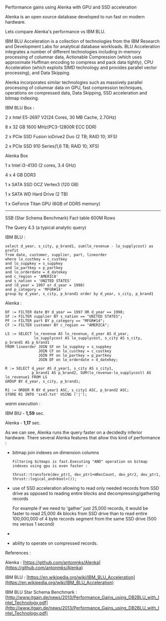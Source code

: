 Performance gains using Alenka with GPU and SSD acceleration

Alenka is an open source database developed to run fast on modern hardware.

Lets compare Alenka's performance vs IBM BLU.

IBM BLU Acceleration is a collection of technologies from the IBM Research and Development Labs for
analytical database workloads. BLU Acceleration integrates a number of different technologies including
in-memory processing of columnar data, Actionable Compression (which uses approximate Huffman encoding to
compress and pack data tightly), CPU Acceleration (which exploits SIMD technology and provides parallel vector processing), and Data Skipping.

Alenka incorporates similar technologies such as massively parallel processing of columnar data on GPU, fast compression techniques,
operations on compressed data, Data Skipping, SSD acceleration and bitmap indexing.

IBM BLU Box :

2 x Intel E5-2697 V2(24 Cores, 30 MB Cache, 2.7GHz)

8 x 32 GB 1600 MHz(PC3-12800R ECC DDR)

2 x PCIe SSD Fusion ioDrive2 Duo (2 TB; RAID 10; XFS)

2 x PCIe SSD 910 Series(1,6 TB; RAID 10; XFS)



Alenka Box

1 x Intel i3-4130 (2 cores, 3.4 GHz)

4 x 4 GB DDR3 

1 x SATA SSD OCZ Vertex3 (120 GB)

1 x SATA WD Hard Drive (2 TB)

1 x GeForce Titan GPU (6GB of DDR5 memory)

----------


SSB (Star Schema Benchmark)
Fact table 600M Rows

The Query 4.3 (a typical analytic query)

  IBM BLU :

    select d_year, s_city, p_brand1, sum(lo_revenue - lo_supplycost) as profit
    from date, customer, supplier, part, lineorder
    where lo_custkey = c_custkey
    and lo_suppkey = s_suppkey
    and lo_partkey = p_partkey
    and lo_orderdate = d_datekey
    and c_region = 'AMERICA'
    and s_nation = 'UNITED STATES'
    and (d_year = 1997 or d_year = 1998)
    and p_category = 'MFGR#14'
    group by d_year, s_city, p_brand1 order by d_year, s_city, p_brand1

Alenka : 

    DF := FILTER date BY d_year == 1997 OR d_year == 1998;
    SF := FILTER supplier BY s_nation == "UNITED STATES";
    PF := FILTER part BY p_category == "MFGR#14";
    CF := FILTER customer BY c_region == "AMERICA";
    
    LS := SELECT lo_revenue AS lo_revenue, d_year AS d_year, 
		         lo_supplycost AS lo_supplycost, s_city AS s_city, p_brand1 AS p_brand1
    FROM lineorder JOIN SF on lo_suppkey = s_suppkey
                   JOIN CF on lo_custkey = c_custkey
                   JOIN PF on lo_partkey = p_partkey
                   JOIN DF on lo_orderdate = d_datekey;
    					 
    R := SELECT d_year AS d_year1, s_city AS s_city1,
                p_brand1 AS p_brand2, SUM(lo_revenue-lo_supplycost) AS lo_revenue1 FROM LS
    GROUP BY d_year, s_city, p_brand1;	 
     
    R1 := ORDER R BY d_year1 ASC, s_city1 ASC, p_brand2 ASC;		 	 
    STORE R1 INTO 'ss43.txt' USING ('|');

*warm execution* :

IBM BlU - **1,59** sec.

Alenka - **1,17** sec.

As we can see, Alenka runs the query faster on a decidedly inferior hardware. There several Alenka features
that allow this kind of performance : 

- bitmap join indexes on dimension columns

      Filtering bitmaps is fast.Executing "AND" operation on bitmap indexes using gpu is even faster :

    `thrust::transform(dev_ptr1, dev_ptr1+mRecCount, dev_ptr2, dev_ptr1, thrust::logical_and<bool>());`

- use of SSD acceleration allowing to read only needed records from SSD drive as opposed to reading entire blocks 	and decompressing/gathering records
 
 	For example if we need to 'gather' just 25,000 records, it would be faster to read 25,000 4k blocks from SSD drive than to read entire 100,000,000 of 4 byte records segment from the same SSD drive (500 ms versus 1 second)   
 
- 
- ability to operate on compressed records.

References :

Alenka : [https://github.com/antonmks/Alenka](https://github.com/antonmks/Alenka)

IBM BLU : [https://en.wikipedia.org/wiki/IBM_BLU_Acceleration](https://en.wikipedia.org/wiki/IBM_BLU_Acceleration)

IBM BLU Star Schema Benchmark : [http://www.itgain.de/news/2013/Performance_Gains_using_DB2BLU_with_Intel_Technology.pdf](http://www.itgain.de/news/2013/Performance_Gains_using_DB2BLU_with_Intel_Technology.pdf)






